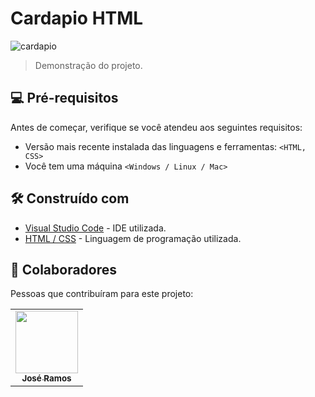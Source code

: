 # Cardapio HTML

![cardapio](https://github.com/jramoss02/Cardapio-HTML/assets/77749469/586542c3-e4c9-4a8a-a325-e77d8ecd795b)

> Demonstração do projeto.
## 💻 Pré-requisitos

Antes de começar, verifique se você atendeu aos seguintes requisitos:

* Versão mais recente instalada das linguagens e ferramentas: `<HTML, CSS>`
* Você tem uma máquina `<Windows / Linux / Mac>`

## 🛠️ Construído com


* [Visual Studio Code](https://code.visualstudio.com/) - IDE utilizada.
* [HTML / CSS](https://www.w3schools.com/html/html_css.asp) - Linguagem de programação utilizada.

## 🤝 Colaboradores

Pessoas que contribuíram para este projeto:

<table>
  <tr>
    <td align="center">
      <a href="#">
        <img src="https://avatars.githubusercontent.com/u/77749469?v=4" width="100px;" alt=""/><br>
        <sub>
          <b>José Ramos</b>
        </sub>
      </a>
    </td>
  </tr>
</table>
